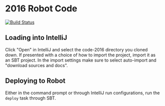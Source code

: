 # 2016 Robot Code
[![Build Status](https://travis-ci.com/Team846/code-2016.svg?token=e7YDwRtDYquxTJtrWRJy&branch=master)](https://travis-ci.com/Team846/code-2016)

## Loading into IntelliJ
Click "Open" in IntelliJ and select the code-2016 directory you cloned down. If presented with a choice of how to import the project, import it as an SBT project. In the import settings make sure to select auto-import and "download sources and docs".

## Deploying to Robot
Either in the command prompt or through IntelliJ run configurations, run the `deploy` task through SBT.
